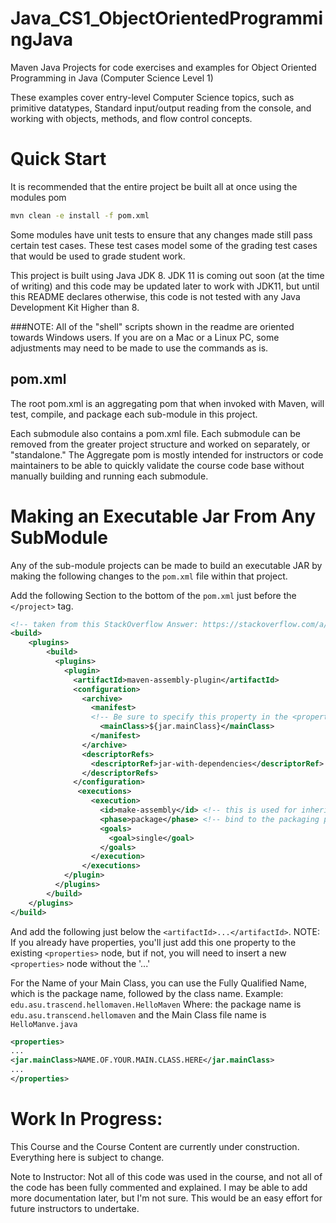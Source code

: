 # Java_CS1_ObjectOrientedProgrammingJava
Maven Java Projects for code exercises and examples for Object Oriented
Programming in Java (Computer Science Level 1)

These examples cover entry-level Computer Science topics, such as
primitive datatypes, Standard input/output reading from the console,
and working with objects, methods, and flow control concepts.


# Quick Start

It is recommended that the entire project be built all at once using the
 modules pom
```bat
mvn clean -e install -f pom.xml
```

Some modules have unit tests to ensure that any changes made still pass
 certain test cases.
These test cases model some of the grading test cases that would be used
 to grade student work.

This project is built using Java JDK 8. JDK 11 is coming out soon (at
the time of writing) and this code may be updated later to work with
JDK11, but until this README declares otherwise, this code is not tested
 with any Java Development Kit Higher than 8.

###NOTE:
All of the "shell" scripts shown in the readme are oriented towards
Windows users. If you are on a Mac or a Linux PC, some adjustments may
need to be made to use the commands as is.

## pom.xml
The root pom.xml is an aggregating pom that when invoked with Maven, will
test, compile, and package each sub-module in this project.

Each submodule also contains a pom.xml file. Each submodule can be
removed from the greater project structure and worked on separately, or
"standalone." The Aggregate pom is mostly intended for instructors or
code maintainers to be able to quickly validate the course code base
without manually building and running each submodule.



# Making an Executable Jar From Any SubModule
Any of the sub-module projects can be made to build an executable JAR
by making the following changes to the ```pom.xml``` file within that
project.

Add the following Section to the bottom of the ```pom.xml``` just before
 the ```</project>``` tag.
```xml
<!-- taken from this StackOverflow Answer: https://stackoverflow.com/a/574650 -->
<build>
    <plugins>
        <build>
          <plugins>
            <plugin>
              <artifactId>maven-assembly-plugin</artifactId>
              <configuration>
                <archive>
                  <manifest>
                  <!-- Be sure to specify this property in the <properties/> section of the pom.xml -->
                    <mainClass>${jar.mainClass}</mainClass>
                  </manifest>
                </archive>
                <descriptorRefs>
                  <descriptorRef>jar-with-dependencies</descriptorRef>
                </descriptorRefs>
              </configuration>
               <executions>
                  <execution>
                    <id>make-assembly</id> <!-- this is used for inheritance merges -->
                    <phase>package</phase> <!-- bind to the packaging phase -->
                    <goals>
                      <goal>single</goal>
                    </goals>
                  </execution>
                </executions>
            </plugin>
          </plugins>
        </build>
    </plugins>
</build>
```
And add the following just below the ```<artifactId>...</artifactId>```.
NOTE: If you
already have properties, you'll just add this one property to the
existing ```<properties>``` node, but if not, you will need to insert a
new ```<properties>``` node without the '...'

For the Name of your Main Class, you can use the Fully Qualified Name,
which is the package name, followed by the class name.
    Example: ```edu.asu.trascend.hellomaven.HelloMaven```
    Where: the package name is ```edu.asu.transcend.hellomaven``` and
    the Main Class file name is ```HelloManve.java```
```xml
<properties>
...
<jar.mainClass>NAME.OF.YOUR.MAIN.CLASS.HERE</jar.mainClass>
...
</properties>
```
# Work In Progress:
This Course and the Course Content are currently under construction.
Everything here is subject to change.

Note to Instructor: Not all of this code was used in the course, and not all of the code has been fully commented and explained. 
I may be able to add more documentation later, but I'm not sure. This would be an easy effort for future instructors to undertake. 


